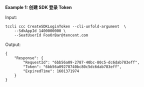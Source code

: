 **Example 1: 创建 SDK 登录 Token**



Input: 

```
tccli ccc CreateSDKLoginToken --cli-unfold-argument  \
    --SdkAppId 1400000000 \
    --SeatUserId FooOrBar@tencent.com
```

Output: 
```
{
    "Response": {
        "RequestId": "6bb56a09-2787-40bc-80c5-dc6dab783eff",
        "Token": "6bb56a09278740bc80c5dc6dab783eff",
        "ExpiredTime": 1601371974
    }
}
```

